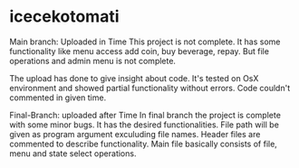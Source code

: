# icecekotomati
Main branch: Uploaded in Time
This project is not complete. It has some functionality like menu access add coin, buy beverage, repay. But file operations and admin menu is not complete.

The upload has done to give insight about code. It's tested on OsX environment and showed partial functionality without errors. 
Code couldn't commented in given time.

Final-Branch: uploaded after Time
In final branch the project is complete with some minor bugs. It has the desired functionalities. 
File path will be given as program argument exculuding file names.
Header files are commented to describe functionality.
Main file basically consists of file, menu and state select operations.
